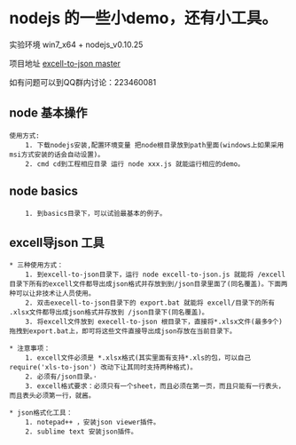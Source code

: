 # nodejs 的一些小demo，还有小工具。

实验环境 win7_x64 + nodejs_v0.10.25

项目地址 [excell-to-json master](https://github.com/koalaylj/nodejs-demo/)  

如有问题可以到QQ群内讨论：223460081

## node 基本操作
	使用方式:
		1. 下载nodejs安装,配置环境变量 把node根目录放到path里面(windows上如果采用msi方式安装的话会自动设置)。
		2. cmd cd到工程相应目录 运行 node xxx.js 就能运行相应的demo。

## node basics
        1. 到basics目录下，可以试验最基本的例子。

## excell导json 工具
    * 三种使用方式：
		1. 到excell-to-json目录下，运行 node excell-to-json.js 就能将 /excell 目录下所有的excell文件都导出成json格式并存放到到/json目录里面了(同名覆盖)。下面两种可以让非技术让人员使用。
        2. 双击execell-to-json目录下的 export.bat 就能将 excell/目录下的所有 .xlsx文件都导出成json格式并存放到 /json目录下(同名覆盖)。
		3. 将excell文件放到 execell-to-json 根目录下，直接将*.xlsx文件(最多9个)拖拽到export.bat上，即可将这些文件直接导出成json存放在当前目录下。

	* 注意事项：
		1. excell文件必须是 *.xlsx格式(其实里面有支持*.xls的包，可以自己require('xls-to-json') 改动下让其同时支持两种格式)。
       	2. 必须有/json目录。·
		3. excell格式要求：必须只有一个sheet，而且必须在第一页，而且只能有一行表头，而且表头必须第一行，就酱。

    * json格式化工具：
        1. notepad++ ，安装json viewer插件。
        2. sublime text 安装json插件。
